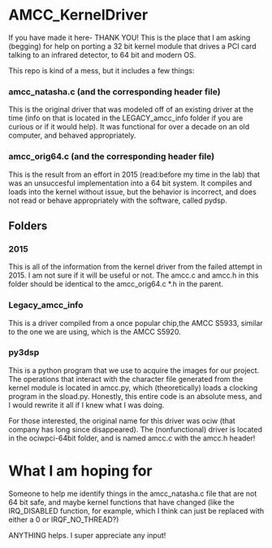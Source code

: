 # AMCC_KernelDriver

If you have made it here- THANK YOU!  This is the place that I am asking (begging) for help on porting a 32 bit kernel module that drives a PCI card talking to an infrared detector, to 64 bit and modern OS.  

This repo is kind of a mess, but it includes a few things:

### amcc_natasha.c (and the corresponding header file)
This is the original driver that was modeled off of an existing driver at the time (info on that is located in the LEGACY_amcc_info folder if you are curious or if it would help).  It was functional for over a decade on an old computer, and behaved appropriately.

### amcc_orig64.c (and the corresponding header file)
This is the result from an effort in 2015 (read:before my time in the lab) that was an unsuccesful implementation into a 64 bit system.  It compiles and loads into the kernel without issue, but the behavior is incorrect, and does not read or behave appropriately with the software, called pydsp.

## Folders

### 2015
This is all of the information from the kernel driver from the failed attempt in 2015.  I am not sure if it will be useful or not.  The amcc.c and amcc.h in this folder should be identical to the amcc_orig64.c *.h in the parent.

### Legacy_amcc_info
This is a driver compiled from a once popular chip,the AMCC S5933, similar to the one we are using, which is the AMCC S5920.  

### py3dsp
This is a python program that we use to acquire the images for our project.  The operations that interact with the character file generated from the kernel module is located in amcc.py, which (theoretically) loads a clocking program in the sload.py.  Honestly, this entire code is an absolute mess, and I would rewrite it all if I knew what I was doing.  

For those interested, the original name for this driver was ociw (that company has long since disappeared).  The (nonfunctional) driver is located in the ociwpci-64bit folder, and is named amcc.c with the amcc.h header!  

# What I am hoping for

Someone to help me identify things in the amcc_natasha.c file that are not 64 bit safe, and maybe kernel functions that have changed (like the IRQ_DISABLED function, for example, which I think can just be replaced with either a 0 or IRQF_NO_THREAD?)

ANYTHING helps.  I super appreciate any input!  